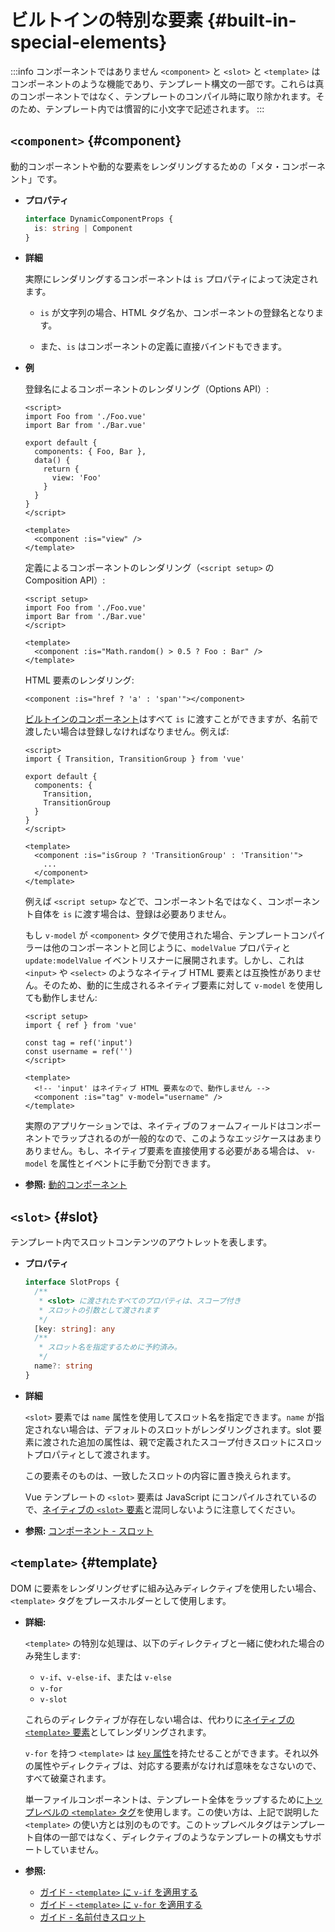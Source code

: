 # ビルトインの特別な要素 {#built-in-special-elements}

:::info コンポーネントではありません
`<component>` と `<slot>` と `<template>` はコンポーネントのような機能であり、テンプレート構文の一部です。これらは真のコンポーネントではなく、テンプレートのコンパイル時に取り除かれます。そのため、テンプレート内では慣習的に小文字で記述されます。
:::

## `<component>` {#component}

動的コンポーネントや動的な要素をレンダリングするための「メタ・コンポーネント」です。

- **プロパティ**

  ```ts
  interface DynamicComponentProps {
    is: string | Component
  }
  ```

- **詳細**

  実際にレンダリングするコンポーネントは `is` プロパティによって決定されます。

  - `is` が文字列の場合、HTML タグ名か、コンポーネントの登録名となります。

  - また、`is` はコンポーネントの定義に直接バインドもできます。

- **例**

  登録名によるコンポーネントのレンダリング（Options API）:

  ```vue
  <script>
  import Foo from './Foo.vue'
  import Bar from './Bar.vue'

  export default {
    components: { Foo, Bar },
    data() {
      return {
        view: 'Foo'
      }
    }
  }
  </script>

  <template>
    <component :is="view" />
  </template>
  ```

  定義によるコンポーネントのレンダリング（`<script setup>` の Composition API）:

  ```vue
  <script setup>
  import Foo from './Foo.vue'
  import Bar from './Bar.vue'
  </script>

  <template>
    <component :is="Math.random() > 0.5 ? Foo : Bar" />
  </template>
  ```

  HTML 要素のレンダリング:

  ```vue-html
  <component :is="href ? 'a' : 'span'"></component>
  ```

  [ビルトインのコンポーネント](./built-in-components)はすべて `is` に渡すことができますが、名前で渡したい場合は登録しなければなりません。例えば:

  ```vue
  <script>
  import { Transition, TransitionGroup } from 'vue'

  export default {
    components: {
      Transition,
      TransitionGroup
    }
  }
  </script>

  <template>
    <component :is="isGroup ? 'TransitionGroup' : 'Transition'">
      ...
    </component>
  </template>
  ```

  例えば `<script setup>` などで、コンポーネント名ではなく、コンポーネント自体を `is` に渡す場合は、登録は必要ありません。

  もし `v-model` が `<component>` タグで使用された場合、テンプレートコンパイラーは他のコンポーネントと同じように、`modelValue` プロパティと `update:modelValue` イベントリスナーに展開されます。しかし、これは `<input>` や `<select>` のようなネイティブ HTML 要素とは互換性がありません。そのため、動的に生成されるネイティブ要素に対して `v-model` を使用しても動作しません:

  ```vue
  <script setup>
  import { ref } from 'vue'
  
  const tag = ref('input')
  const username = ref('')
  </script>

  <template>
    <!-- 'input' はネイティブ HTML 要素なので、動作しません -->
    <component :is="tag" v-model="username" />
  </template>
  ```

  実際のアプリケーションでは、ネイティブのフォームフィールドはコンポーネントでラップされるのが一般的なので、このようなエッジケースはあまりありません。もし、ネイティブ要素を直接使用する必要がある場合は、 `v-model` を属性とイベントに手動で分割できます。

- **参照:** [動的コンポーネント](/guide/essentials/component-basics#dynamic-components)

## `<slot>` {#slot}

テンプレート内でスロットコンテンツのアウトレットを表します。

- **プロパティ**

  ```ts
  interface SlotProps {
    /**
     * <slot> に渡されたすべてのプロパティは、スコープ付き
     * スロットの引数として渡されます
     */
    [key: string]: any
    /**
     * スロット名を指定するために予約済み。
     */
    name?: string
  }
  ```

- **詳細**

  `<slot>` 要素では `name` 属性を使用してスロット名を指定できます。`name` が指定されない場合は、デフォルトのスロットがレンダリングされます。slot 要素に渡された追加の属性は、親で定義されたスコープ付きスロットにスロットプロパティとして渡されます。

  この要素そのものは、一致したスロットの内容に置き換えられます。

  Vue テンプレートの `<slot>` 要素は JavaScript にコンパイルされているので、[ネイティブの `<slot>` 要素](https://developer.mozilla.org/ja/docs/Web/HTML/Element/slot)と混同しないように注意してください。

- **参照:** [コンポーネント - スロット](/guide/components/slots)

## `<template>` {#template}

DOM に要素をレンダリングせずに組み込みディレクティブを使用したい場合、`<template>` タグをプレースホルダーとして使用します。

- **詳細:**

  `<template>` の特別な処理は、以下のディレクティブと一緒に使われた場合のみ発生します:

  - `v-if`、`v-else-if`、または `v-else`
  - `v-for`
  - `v-slot`

  これらのディレクティブが存在しない場合は、代わりに[ネイティブの `<template>` 要素](https://developer.mozilla.org/ja/docs/Web/HTML/Element/template)としてレンダリングされます。

  `v-for` を持つ `<template>` は [`key` 属性](/api/built-in-special-attributes#key)を持たせることができます。それ以外の属性やディレクティブは、対応する要素がなければ意味をなさないので、すべて破棄されます。

  単一ファイルコンポーネントは、テンプレート全体をラップするために[トップレベルの `<template>` タグ](/api/sfc-spec#language-blocks)を使用します。この使い方は、上記で説明した `<template>` の使い方とは別のものです。このトップレベルタグはテンプレート自体の一部ではなく、ディレクティブのようなテンプレートの構文もサポートしていません。 

- **参照:**
  - [ガイド - `<template>` に `v-if` を適用する](/guide/essentials/conditional#v-if-on-template) 
  - [ガイド - `<template>` に `v-for` を適用する](/guide/essentials/list#v-for-on-template) 
  - [ガイド - 名前付きスロット](/guide/components/slots#named-slots) 
